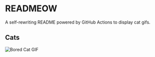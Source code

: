 # READMEOW

A self-rewriting README powered by GitHub Actions to display cat gifs.

## Cats

![Bored Cat GIF](https://media4.giphy.com/media/v1.Y2lkPTlhY2QwMmRhNmJ1aWt1eGd4eXc3M2c1eDhoaWlkbjVrNjlncWtzcGNpbXhtYXh1eSZlcD12MV9naWZzX3NlYXJjaCZjdD1n/mlvseq9yvZhba/200.gif)
